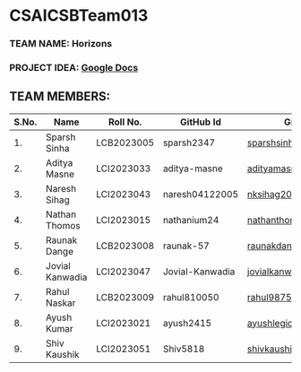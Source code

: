 # CSAICSBTeam013

### TEAM NAME: Horizons

### PROJECT IDEA: [Google Docs](https://github.com/IIITLucknowSWEngg/Assignment/issues/21)

## TEAM MEMBERS:
| S.No. | Name              | Roll No.   | GitHub Id           | GitHub Mail Id                |
|-------|-------------------|------------|---------------------|--------------------------------|
| 1.    | Sparsh Sinha      | LCB2023005  | sparsh2347          | sparshsinha11@gmail.com        |
| 2.    | Aditya Masne       | LCI2023033  | aditya-masne        | adityamasne33@gmail.com        |
| 3.    | Naresh Sihag       | LCI2023043  | naresh04122005      | nksihag2005@gmail.com          |
| 4.    | Nathan Thomos      | LCI2023015  | nathanium24         | nathanthomas2401@gmail.com     |
| 5.    | Raunak Dange       | LCB2023008  | raunak-57           | raunakdange57anil@gmail.com    |
| 6.    | Jovial Kanwadia    | LCI2023047  | Jovial-Kanwadia     | jovialkanwadia@gmail.com       |
| 7.    | Rahul Naskar       | LCB2023009  | rahul810050         | rahul9875458880@gmail.com      |
| 8.    | Ayush Kumar        | LCI2023021  | ayush2415           | ayushlegion24@gmail.com        |
| 9.    | Shiv Kaushik       | LCI2023051  | Shiv5818            | shivkaushik5818@gmail.com      |

